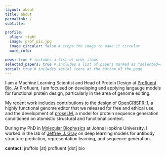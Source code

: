 ```yaml
---
layout: about
title: about
permalink: /
subtitle: 

profile:
  align: right
  image: prof_pic.jpg
  image_circular: false # crops the image to make it circular
  more_info: 

news: true # includes a list of news items
selected_papers: true # includes a list of papers marked as "selected={true}"
social: true # includes social icons at the bottom of the page
---
```


I am a Machine Learning Scientist and Head of Protein Design at <a href="https://profluent.bio">Profluent Bio</a>. At Profluent, I am focused on developing and applying langauge models for functional protein design, particularly in the area of genome editing.

My recent work includes contributions to the design of <a href="https://www.biorxiv.org/content/10.1101/2024.04.22.590591v1">OpenCRISPR-1</a>, a highly functional genome editor that we released for free and ethical use, and the development of <a href="https://www.biorxiv.org/content/10.1101/2024.08.03.606485v1">proseLM</a>, a model for protein sequence generation conditioned on atomistic structural and functional context.

During my PhD in <a href="https://pmb.jhu.edu/">Molecular Biophysics</a> at Johns Hopkins University, I worked in the lab of <a href="https://graylab.jhu.edu/">Jeffrey J. Gray</a> on deep learning models for antibody structure prediction, representation learning, and sequence generation.

<strong>contact:</strong> jruffolo [at] profluent [dot] bio

